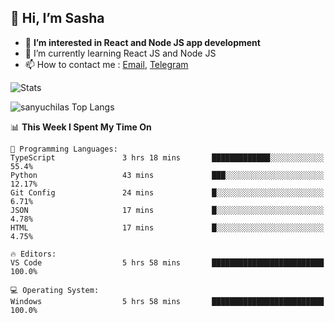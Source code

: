## 👋 Hi, I’m Sasha

- 👀 **I’m interested in React and Node JS app development** 
- 🌱 I’m currently learning React JS and Node JS
- 📫 How to contact me : [Email](mailto:sanyuchilas@gmail.com), [Telegram](https://t.me/sanyuchilas)

![Stats](https://github-readme-stats.vercel.app/api?username=sanyuchilas&show_icons=true&theme=react&hide=issues&count_private=true&layout=compact)

![sanyuchilas Top Langs](https://github-readme-stats.vercel.app/api/top-langs/?username=sanyuchilas&theme=react&hide_border=true&include_all_commits=true&count_private=true)

<!--START_SECTION:waka-->
📊 **This Week I Spent My Time On** 

```text
💬 Programming Languages: 
TypeScript               3 hrs 18 mins       █████████████░░░░░░░░░░░░   55.4% 
Python                   43 mins             ███░░░░░░░░░░░░░░░░░░░░░░   12.17% 
Git Config               24 mins             █░░░░░░░░░░░░░░░░░░░░░░░░   6.71% 
JSON                     17 mins             █░░░░░░░░░░░░░░░░░░░░░░░░   4.78% 
HTML                     17 mins             █░░░░░░░░░░░░░░░░░░░░░░░░   4.75%

🔥 Editors: 
VS Code                  5 hrs 58 mins       █████████████████████████   100.0%

💻 Operating System: 
Windows                  5 hrs 58 mins       █████████████████████████   100.0%

```


<!--END_SECTION:waka-->
